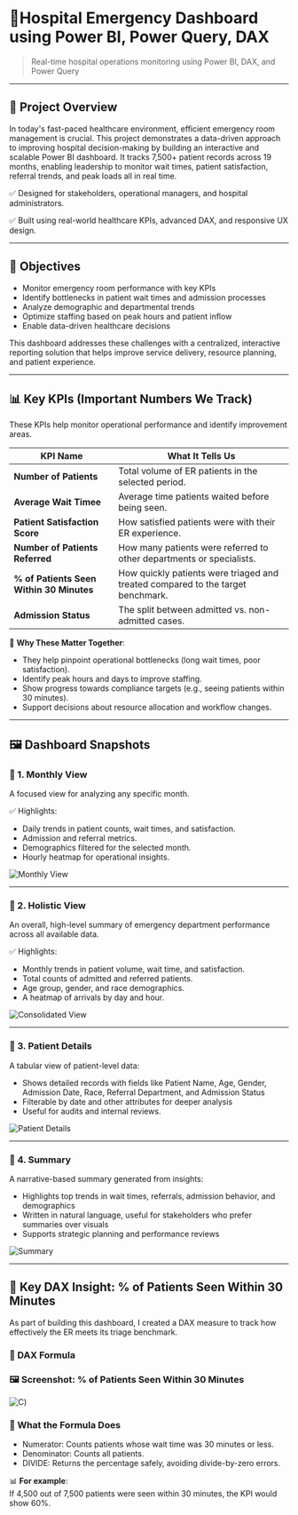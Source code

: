 # 🧾Hospital Emergency Dashboard using Power BI, Power Query, DAX

> Real-time hospital operations monitoring using Power BI, DAX, and Power Query

---

## 🚀 Project Overview

In today's fast-paced healthcare environment, efficient emergency room management is crucial. This project demonstrates a data-driven approach to improving hospital decision-making by building an interactive and scalable Power BI dashboard. It tracks 7,500+ patient records across 19 months, enabling leadership to monitor wait times, patient satisfaction, referral trends, and peak loads all in real time.

✅ Designed for stakeholders, operational managers, and hospital administrators.

✅ Built using real-world healthcare KPIs, advanced DAX, and responsive UX design.

---
## 🎯 Objectives

- Monitor emergency room performance with key KPIs
- Identify bottlenecks in patient wait times and admission processes
- Analyze demographic and departmental trends
- Optimize staffing based on peak hours and patient inflow
- Enable data-driven healthcare decisions
  
This dashboard addresses these challenges with a centralized, interactive reporting solution that helps improve service delivery, resource planning, and patient experience.

---
## 📊 Key KPIs (Important Numbers We Track)

These KPIs help monitor operational performance and identify improvement areas.

| KPI Name                | What It Tells Us |
|-------------------------|------------------|
| **Number of Patients**      | Total volume of ER patients in the selected period. |
| **Average Wait Timee** | Average time patients waited before being seen. |
| **Patient Satisfaction Score**  | How satisfied patients were with their ER experience. |
| **Number of Patients Referred**       | How many patients were referred to other departments or specialists. |
| **% of Patients Seen Within 30 Minutes**   | How quickly patients were triaged and treated compared to the target benchmark. |
| **Admission Status** | The split between admitted vs. non-admitted cases. |

🧠 **Why These Matter Together**:
- They help pinpoint operational bottlenecks (long wait times, poor satisfaction).
- Identify peak hours and days to improve staffing.
- Show progress towards compliance targets (e.g., seeing patients within 30 minutes).
- Support decisions about resource allocation and workflow changes.

---

## 🖼️ Dashboard Snapshots

### 📄 1. Monthly View

A focused view for analyzing any specific month.

✅ Highlights:

- Daily trends in patient counts, wait times, and satisfaction.
- Admission and referral metrics.
- Demographics filtered for the selected month.
- Hourly heatmap for operational insights.

![Monthly View](https://github.com/harshi2520/Hospital-Management-Dashboard/blob/main/Monthly%20View.png)

---

### 📄 2. Holistic View

An overall, high-level summary of emergency department performance across all available data.

✅ Highlights:

- Monthly trends in patient volume, wait time, and satisfaction.
- Total counts of admitted and referred patients.
- Age group, gender, and race demographics.
- A heatmap of arrivals by day and hour.

![Consolidated View](https://github.com/harshi2520/Hospital-Management-Dashboard/blob/main/Holistic%20View.png)

---

### 📄 3. Patient Details

A tabular view of patient-level data:
- Shows detailed records with fields like Patient Name, Age, Gender, Admission Date, Race, Referral Department, and Admission Status
- Filterable by date and other attributes for deeper analysis
- Useful for audits and internal reviews.

![Patient Details](https://github.com/bhumikabharadwaj2205/Hospital-Management-Dashboard/blob/main/Monthly%20View.png)

---

### 🧠 4. Summary

A narrative-based summary generated from insights:
- Highlights top trends in wait times, referrals, admission behavior, and demographics
- Written in natural language, useful for stakeholders who prefer summaries over visuals
- Supports strategic planning and performance reviews

![Summary](https://github.com/bhumikabharadwaj2205/Hospital-Management-Dashboard/blob/main/Monthly%20View.png)

---

## 📘 Key DAX Insight: % of Patients Seen Within 30 Minutes

As part of building this dashboard, I created a DAX measure to track how effectively the ER meets its triage benchmark.

### 📌 DAX Formula


### 🖼️ Screenshot: % of Patients Seen Within 30 Minutes

![C](https://github.com/bhumikabharadwaj2205/Hospital-Management-Dashboard/blob/main/Formula.png))


### 🧮 What the Formula Does

- Numerator: Counts patients whose wait time was 30 minutes or less.
- Denominator: Counts all patients.
- DIVIDE: Returns the percentage safely, avoiding divide-by-zero errors.

📊 **For example**:  
If 4,500 out of 7,500 patients were seen within 30 minutes, the KPI would show 60%.

